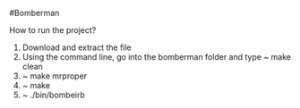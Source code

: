 #Bomberman


How to run the project?
1. Download and extract the file
2. Using the command line, go into the bomberman folder and type ~ make clean
3. ~ make mrproper
4. ~ make
5. ~ ./bin/bombeirb
